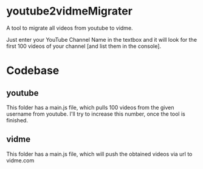 # youtube2vidmeMigrater
A tool to migrate all videos from youtube to vidme. 

Just enter your YouTube Channel Name in the textbox and it will look for the first 100 videos of your channel [and list them in the console].

# Codebase
## youtube
This folder has a main.js file, which pulls 100 videos from the given username from youtube. I'll try to increase this number, once the tool is finished.

## vidme
This folder has a main.js file, which will push the obtained videos via url to vidme.com
